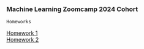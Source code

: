 ### Machine Learning Zoomcamp 2024 Cohort

`Homeworks`

[Homework 1](module_1/nazmul_homework_1.ipynb)<br>
[Homework 2](module_2/nazmul_homework_2.ipynb)

